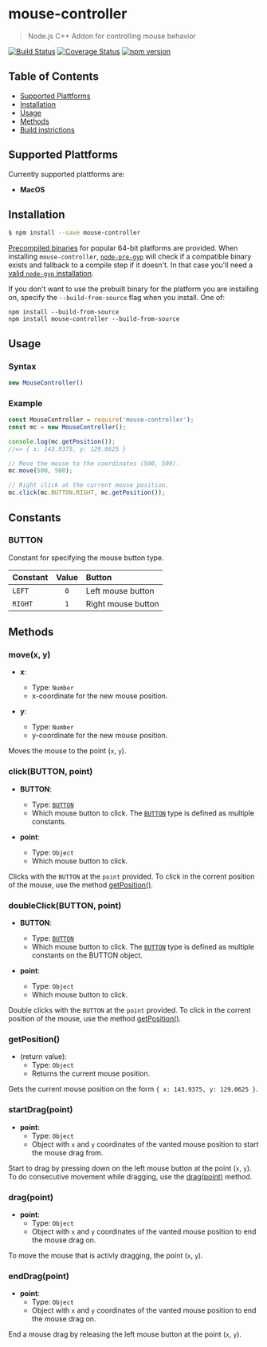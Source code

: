# mouse-controller

> Node.js C++ Addon for controlling mouse behavior

[![Build Status](https://travis-ci.org/andstor/mouse-controller.svg?branch=master)](https://travis-ci.org/andstor/mouse-controller)
[![Coverage Status](https://coveralls.io/repos/github/andstor/mouse-controller/badge.svg?branch=master)](https://coveralls.io/github/andstor/mouse-controller?branch=master)
[![npm version](http://img.shields.io/npm/v/mouse-controller.svg?style=flat)](https://npmjs.org/package/mouse-controller "View this project on npm")

## Table of Contents
  * [Supported Plattforms](#supported-plattforms)
  * [Installation](#installation)
  * [Usage](#usage)
  * [Methods](#methods)
  * [Build instrictions](#build-instructions)

## Supported Plattforms

Currently supported plattforms are:

- **MacOS**

## Installation

```sh
$ npm install --save mouse-controller
```

[Precompiled binaries](https://github.com/andstor/mouse-controller/releases/latest) for popular 64-bit platforms are provided. When installing `mouse-controller`, [`node-pre-gyp`](https://github.com/mapbox/node-pre-gyp) will check if a compatible binary exists and fallback to a compile step if it doesn't. In that case you'll need a [valid `node-gyp` installation](https://github.com/nodejs/node-gyp#installation).

If you don't want to use the prebuilt binary for the platform you are installing on, specify the `--build-from-source` flag when you install. One of:

```
npm install --build-from-source
npm install mouse-controller --build-from-source
```


## Usage

### Syntax
```js
new MouseController()
```

### Example
```js
const MouseController = require('mouse-controller');
const mc = new MouseController();

console.log(mc.getPosition());
//=> { x: 143.9375, y: 129.0625 }

// Move the mouse to the coordinates (500, 500).
mc.move(500, 500);

// Right click at the current mouse position.
mc.click(mc.BUTTON.RIGHT, mc.getPosition());
```

## Constants

### BUTTON
Constant for specifying the mouse button type.

| Constant | Value | Button             |
| :------- | :---: | :----------------- |
| `LEFT`   |  `0`  | Left mouse button  |
| `RIGHT`  |  `1`  | Right mouse button |

## Methods

### move(x, y)
- **x**:
  - Type: `Number`
  - x-coordinate for the new mouse position.

- **y**:
  - Type: `Number`
  - y-coordinate for the new mouse position.

Moves the mouse to the point (`x`, `y`).

### click(BUTTON, point)
- **BUTTON**:
  - Type: [`BUTTON`](#button)
  - Which mouse button to click. The [`BUTTON`](#button) type is defined as multiple constants.

- **point**:
  - Type: `Object`
  - Which mouse button to click.

Clicks with the `BUTTON` at the `point` provided. To click in the corrent position of the mouse, use the method [getPosition()](#getPosition).

### doubleClick(BUTTON, point)
- **BUTTON**:
  - Type: [`BUTTON`](#button)
  - Which mouse button to click. The [`BUTTON`](#button) type is defined as multiple constants on the BUTTON object.

- **point**:
  - Type: `Object`
  - Which mouse button to click.

Double clicks with the `BUTTON` at the `point` provided. To click in the corrent position of the mouse, use the method [getPosition()](#getPosition).

### getPosition()
- (return value):
  - Type: `Object`
  - Returns the current mouse position.

Gets the current mouse position on the form `{ x: 143.9375, y: 129.0625 }`.

### startDrag(point)
- **point**:
  - Type: `Object`
  - Object with `x` and `y` coordinates of the vanted mouse position to start the mouse drag from.

Start to drag by pressing down on the left mouse button at the point (`x`, `y`). To do consecutive movement while dragging, use the [drag(point)](#dragpoint) method.

### drag(point)
- **point**:
  - Type: `Object`
  - Object with `x` and `y` coordinates of the vanted mouse position to end the mouse drag on.

To move the mouse that is activly dragging,  the point (`x`, `y`).

### endDrag(point)
- **point**:
  - Type: `Object`
  - Object with `x` and `y` coordinates of the vanted mouse position to end the mouse drag on.

End a mouse drag by releasing the left mouse button at the point (`x`, `y`).
